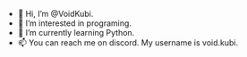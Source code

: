 - 👋 Hi, I’m @VoidKubi.
- 👀 I’m interested in programing.
- 🌱 I’m currently learning Python.
- 📫 You can reach me on discord. My username is void.kubi.
